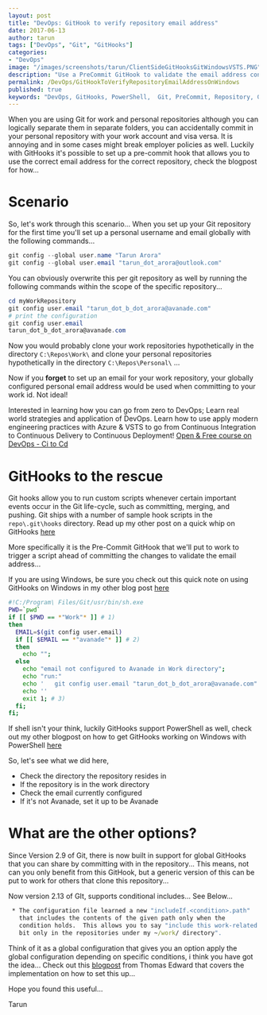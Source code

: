 ```yaml
---
layout: post
title: "DevOps: GitHook to verify repository email address"
date: 2017-06-13
author: tarun
tags: ["DevOps", "Git", "GitHooks"]
categories:
- "DevOps"
image: "/images/screenshots/tarun/ClientSideGitHooksGitWindowsVSTS.PNG"
description: "Use a PreCommit GitHook to validate the email address configured in the configuration to avoid accidentally committing changes in work repository with personal email and visa versa..."
permalink: /DevOps/GitHookToVerifyRepositoryEmailAddressOnWindows
published: true
keywords: "DevOps, GitHooks, PowerShell,  Git, PreCommit, Repository, GlobalConfiguration, GitHooks Windows, Global GitHooks, Git Conditional Includes, GitHooks Tarun"
---
```

When you are using Git for work and personal repositories although you can logically separate them in separate folders, you can accidentally commit in your personal repository with your work account and visa versa. It is annoying and in some cases might break employer policies as well. Luckily with GitHooks it's possible to set up a pre-commit hook that allows you to use the correct email address for the correct repository, check the blogpost for how... 
<!--more--> 

# Scenario 
So, let's work through this scenario... When you set up your Git repository for the first time you'll set up a personal username and email globally with the following commands...

``` powershell
git config --global user.name "Tarun Arora"
git config --global user.email "tarun_dot_arora@outlook.com"
```

You can obviously overwrite this per git repository as well by running the following commands within the scope of the specific repository...

``` powershell
cd myWorkRepository
git config user.email "tarun_dot_b_dot_arora@avanade.com"
# print the configuration
git config user.email
tarun_dot_b_dot_arora@avanade.com
``` 

Now you would probably clone your work repositories hypothetically in the directory `C:\Repos\Work\` and clone your personal repositories hypothetically in the directory `C:\Repos\Personal\` ...

Now if you __forget__ to set up an email for your work repository, your globally configured personal email address would be used when committing to your work id. Not ideal! 


Interested in learning how you can go from zero to DevOps; Learn real world strategies and application of DevOps. Learn how to use apply modern engineering practices with Azure & VSTS to go from Continuous Integration to Continuous Delivery to Continuous Deployment! 
[Open & Free course on DevOps - Ci to Cd](http://www.visualstudiogeeks.com/DevOps/DevOpsTrainingCiCdWithGitVstsAzure)


# GitHooks to the rescue 
Git hooks allow you to run custom scripts whenever certain important events occur in the Git life-cycle, such as committing, merging, and pushing. Git ships with a number of sample hook scripts in the `repo\.git\hooks` directory. Read up my other post on a quick whip on GitHooks [here](http://www.visualstudiogeeks.com/DevOps/UsingGitHooksWithVstsGitOnWindows#so-where-do-i-start)
 
More specifically it is the Pre-Commit GitHook that we'll put to work to trigger a script ahead of committing the changes to validate the email address...

If you are using Windows, be sure you check out this quick note on using GitHooks on Windows in my other blog post [here](http://www.visualstudiogeeks.com/DevOps/UsingGitHooksWithVstsGitOnWindows#githooks-oh-windows)

``` sh
#!C:/Program\ Files/Git/usr/bin/sh.exe
PWD=`pwd`
if [[ $PWD == *"Work"* ]] # 1)
then
  EMAIL=$(git config user.email)
  if [[ $EMAIL == *"avanade"* ]] # 2)
  then
    echo "";
  else
    echo "email not configured to Avanade in Work directory";
    echo "run:"
    echo '   git config user.email "tarun_dot_b_dot_arora@avanade.com"'
    echo ''
    exit 1; # 3)
  fi;
fi;

```

If shell isn't your think, luckily GitHooks support PowerShell as well, check out my other blogpost on how to get GitHooks working on Windows with PowerShell [here](http://www.visualstudiogeeks.com/DevOps/UsingPowerShellForGitHooksWithVstsGitOnWindows#invoke-powershell-script-in-githook) 

So, let's see what we did here, 
+ Check the directory the repository resides in
+ If the repository is in the work directory 
+ Check the email currently configured
+ If it's not Avanade, set it up to be Avanade  

# What are the other options? 

Since Version 2.9 of Git, there is now built in support for global GitHooks that you can share by committing with in the repository... This means, not can you only benefit from this GitHook, but a generic version of this can be put to work for others that clone this repository...

Now version 2.13 of GIt, supports conditional includes... See Below...

``` cmd
 * The configuration file learned a new "includeIf.<condition>.path"
   that includes the contents of the given path only when the
   condition holds.  This allows you to say "include this work-related
   bit only in the repositories under my ~/work/ directory".
```

Think of it as a global configuration that gives you an option apply the global configuration depending on specific conditions, i think you have got the idea... Check out this [blogpost](https://www.edwardthomson.com/blog/git_conditional_includes.html) from Thomas Edward that covers the implementation on how to set this up...

Hope you found this useful...

Tarun 